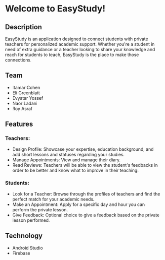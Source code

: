 # Welcome to EasyStudy!

## Description
EasyStudy is an application designed to connect students with private teachers for personalized academic support. Whether you're a student in need of extra guidance or a teacher looking to share your knowledge and reach for students to teach, EasyStudy is the place to make those connections.

## Team
- Itamar Cohen
- Eli Greenblatt
- Evyatar Yossef
- Naor Ladani
- Roy Asraf
  
## Features

### Teachers:
- Design Profile: Showcase your expertise, education background, and add short lessons and statuses regarding your studies.
- Manage Appointments: View and manage their diary.
- Read Reviews: Teachers will be able to view the student's feedbacks in order to be better and know what to improve in their teaching.

### Students:
- Look for a Teacher: Browse through the profiles of teachers and find the perfect match for your academic needs.
- Make an Appointment: Apply for a specific day and hour you can perform the private lesson.
- Give Feedback: Optional choice to give a feedback based on the private lesson performed.

## Technology
- Android Studio
- Firebase
